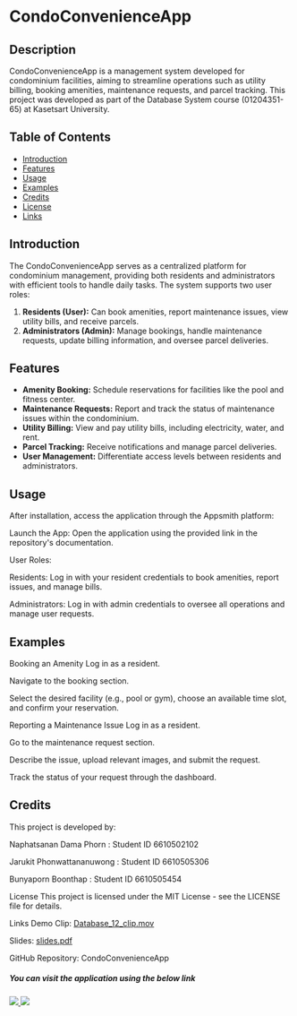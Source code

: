 # CondoConvenienceApp

## Description
CondoConvenienceApp is a management system developed for condominium facilities, aiming to streamline operations such as utility billing, booking amenities, maintenance requests, and parcel tracking. This project was developed as part of the Database System course (01204351-65) at Kasetsart University.

## Table of Contents
- [Introduction](#introduction)
- [Features](#features)
- [Usage](#usage)
- [Examples](#examples)
- [Credits](#credits)
- [License](#license)
- [Links](#links)

## Introduction
The CondoConvenienceApp serves as a centralized platform for condominium management, providing both residents and administrators with efficient tools to handle daily tasks. The system supports two user roles:

1. **Residents (User):** Can book amenities, report maintenance issues, view utility bills, and receive parcels.
2. **Administrators (Admin):** Manage bookings, handle maintenance requests, update billing information, and oversee parcel deliveries.

## Features
- **Amenity Booking:** Schedule reservations for facilities like the pool and fitness center.
- **Maintenance Requests:** Report and track the status of maintenance issues within the condominium.
- **Utility Billing:** View and pay utility bills, including electricity, water, and rent.
- **Parcel Tracking:** Receive notifications and manage parcel deliveries.
- **User Management:** Differentiate access levels between residents and administrators.

## Usage
After installation, access the application through the Appsmith platform:

Launch the App: Open the application using the provided link in the repository's documentation.

User Roles:

Residents: Log in with your resident credentials to book amenities, report issues, and manage bills.

Administrators: Log in with admin credentials to oversee all operations and manage user requests.

## Examples
Booking an Amenity
Log in as a resident.

Navigate to the booking section.

Select the desired facility (e.g., pool or gym), choose an available time slot, and confirm your reservation.

Reporting a Maintenance Issue
Log in as a resident.

Go to the maintenance request section.

Describe the issue, upload relevant images, and submit the request.

Track the status of your request through the dashboard.

## Credits
This project is developed by:

Naphatsanan Dama Phorn : Student ID 6610502102

Jarukit Phonwattananuwong : Student ID 6610505306

Bunyaporn Boonthap : Student ID 6610505454

License
This project is licensed under the MIT License - see the LICENSE file for details.

Links
Demo Clip: [Database_12_clip.mov](https://drive.google.com/file/d/1W6suv2Xci0BXEn5t-F0GbdY1VD3DBG6m/view?usp=drive_link)

Slides: [slides.pdf](https://drive.google.com/file/d/15USXTsj4WWtMqhDAQ5cRG975GW2RxqDX/view?usp=drive_link)

GitHub Repository: CondoConvenienceApp

##### You can visit the application using the below link

###### [![](https://assets.appsmith.com/git-sync/Buttons.svg) ](https://app.appsmith.com/applications/67c45521e836f11c3fa21a66/pages/67c45521e836f11c3fa21a68) [![](https://assets.appsmith.com/git-sync/Buttons2.svg)](https://app.appsmith.com/applications/67c45521e836f11c3fa21a66/pages/67c45521e836f11c3fa21a68/edit)

